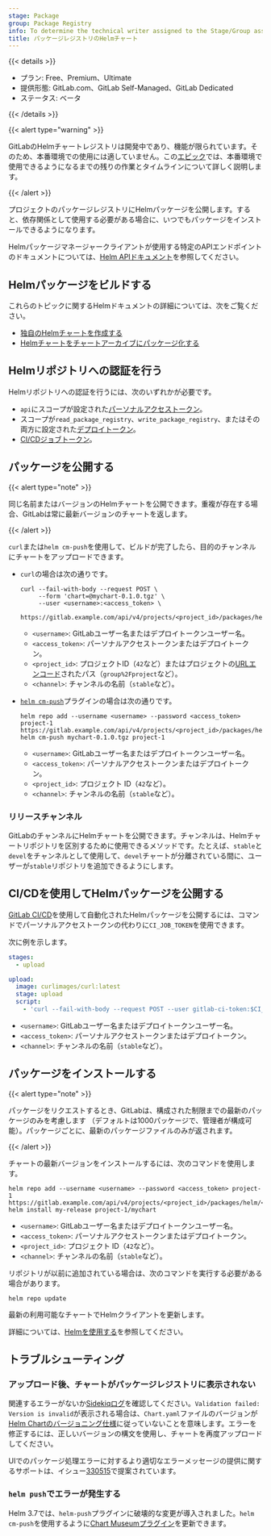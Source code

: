 ```yaml
---
stage: Package
group: Package Registry
info: To determine the technical writer assigned to the Stage/Group associated with this page, see https://handbook.gitlab.com/handbook/product/ux/technical-writing/#assignments
title: パッケージレジストリのHelmチャート
---
```


{{< details >}}

- プラン: Free、Premium、Ultimate
- 提供形態: GitLab.com、GitLab Self-Managed、GitLab Dedicated
- ステータス: ベータ

{{< /details >}}

{{< alert type="warning" >}}

GitLabのHelmチャートレジストリは開発中であり、機能が限られています。そのため、本番環境での使用には適していません。この[エピック](https://gitlab.com/groups/gitlab-org/-/epics/6366)では、本番環境で使用できるようになるまでの残りの作業とタイムラインについて詳しく説明します。

{{< /alert >}}

プロジェクトのパッケージレジストリにHelmパッケージを公開します。すると、依存関係として使用する必要がある場合に、いつでもパッケージをインストールできるようになります。

Helmパッケージマネージャークライアントが使用する特定のAPIエンドポイントのドキュメントについては、[Helm APIドキュメント](../../../api/packages/helm.md)を参照してください。

## Helmパッケージをビルドする

これらのトピックに関するHelmドキュメントの詳細については、次をご覧ください。

- [独自のHelmチャートを作成する](https://helm.sh/docs/intro/using_helm/#creating-your-own-charts)
- [Helmチャートをチャートアーカイブにパッケージ化する](https://helm.sh/docs/helm/helm_package/#helm-package)

## Helmリポジトリへの認証を行う

Helmリポジトリへの認証を行うには、次のいずれかが必要です。

- `api`にスコープが設定された[パーソナルアクセストークン](../../../api/rest/authentication.md#personalprojectgroup-access-tokens)。
- スコープが`read_package_registry`、`write_package_registry`、またはその両方に設定された[デプロイトークン](../../project/deploy_tokens/_index.md)。
- [CI/CDジョブトークン](../../../ci/jobs/ci_job_token.md)。

## パッケージを公開する

{{< alert type="note" >}}

同じ名前またはバージョンのHelmチャートを公開できます。重複が存在する場合、GitLabは常に最新バージョンのチャートを返します。

{{< /alert >}}

`curl`または`helm cm-push`を使用して、ビルドが完了したら、目的のチャンネルにチャートをアップロードできます。

- `curl`の場合は次の通りです。

  ```shell
  curl --fail-with-body --request POST \
       --form 'chart=@mychart-0.1.0.tgz' \
       --user <username>:<access_token> \
       https://gitlab.example.com/api/v4/projects/<project_id>/packages/helm/api/<channel>/charts
  ```

  - `<username>`: GitLabユーザー名またはデプロイトークンユーザー名。
  - `<access_token>`: パーソナルアクセストークンまたはデプロイトークン。
  - `<project_id>`: プロジェクトID（`42`など）またはプロジェクトの[URLエンコード](../../../api/rest/_index.md#namespaced-paths)されたパス（`group%2Fproject`など）。
  - `<channel>`: チャンネルの名前（`stable`など）。

- [`helm cm-push`](https://github.com/chartmuseum/helm-push/#readme)プラグインの場合は次の通りです。

  ```shell
  helm repo add --username <username> --password <access_token> project-1 https://gitlab.example.com/api/v4/projects/<project_id>/packages/helm/<channel>
  helm cm-push mychart-0.1.0.tgz project-1
  ```

  - `<username>`: GitLabユーザー名またはデプロイトークンユーザー名。
  - `<access_token>`: パーソナルアクセストークンまたはデプロイトークン。
  - `<project_id>`: プロジェクト ID（`42`など）。
  - `<channel>`: チャンネルの名前（`stable`など）。

### リリースチャンネル

GitLabのチャンネルにHelmチャートを公開できます。チャンネルは、Helmチャートリポジトリを区別するために使用できるメソッドです。たとえば、`stable`と`devel`をチャンネルとして使用して、`devel`チャートが分離されている間に、ユーザーが`stable`リポジトリを追加できるようにします。

## CI/CDを使用してHelmパッケージを公開する

[GitLab CI/CD](../../../ci/_index.md)を使用して自動化されたHelmパッケージを公開するには、コマンドでパーソナルアクセストークンの代わりに`CI_JOB_TOKEN`を使用できます。

次に例を示します。

```yaml
stages:
  - upload

upload:
  image: curlimages/curl:latest
  stage: upload
  script:
    - 'curl --fail-with-body --request POST --user gitlab-ci-token:$CI_JOB_TOKEN --form "chart=@mychart-0.1.0.tgz" "${CI_API_V4_URL}/projects/${CI_PROJECT_ID}/packages/helm/api/<channel>/charts"'
```

- `<username>`: GitLabユーザー名またはデプロイトークンユーザー名。
- `<access_token>`: パーソナルアクセストークンまたはデプロイトークン。
- `<channel>`: チャンネルの名前（`stable`など）。

## パッケージをインストールする

{{< alert type="note" >}}

パッケージをリクエストするとき、GitLabは、構成された制限までの最新のパッケージのみを考慮します （デフォルトは1000パッケージで、管理者が構成可能）。パッケージごとに、最新のパッケージファイルのみが返されます。

{{< /alert >}}

チャートの最新バージョンをインストールするには、次のコマンドを使用します。

```shell
helm repo add --username <username> --password <access_token> project-1 https://gitlab.example.com/api/v4/projects/<project_id>/packages/helm/<channel>
helm install my-release project-1/mychart
```

- `<username>`: GitLabユーザー名またはデプロイトークンユーザー名。
- `<access_token>`: パーソナルアクセストークンまたはデプロイトークン。
- `<project_id>`: プロジェクト ID（`42`など）。
- `<channel>`: チャンネルの名前（`stable`など）。

リポジトリが以前に追加されている場合は、次のコマンドを実行する必要がある場合があります。

```shell
helm repo update
```

最新の利用可能なチャートでHelmクライアントを更新します。

詳細については、[Helmを使用する](https://helm.sh/docs/intro/using_helm/)を参照してください。

## トラブルシューティング

### アップロード後、チャートがパッケージレジストリに表示されない

関連するエラーがないか[Sidekiqログ](../../../administration/logs/_index.md#sidekiqlog)を確認してください。`Validation failed: Version is invalid`が表示される場合は、`Chart.yaml`ファイルのバージョンが[Helm Chartのバージョニング仕様](https://helm.sh/docs/topics/charts/#charts-and-versioning)に従っていないことを意味します。エラーを修正するには、正しいバージョンの構文を使用し、チャートを再度アップロードしてください。

UIでのパッケージ処理エラーに対するより適切なエラーメッセージの提供に関するサポートは、イシュー[330515](https://gitlab.com/gitlab-org/gitlab/-/issues/330515)で提案されています。

### `helm push`でエラーが発生する

Helm 3.7では、`helm-push`プラグインに破壊的な変更が導入されました。`helm cm-push`を使用するように[Chart Museumプラグイン](https://github.com/chartmuseum/helm-push/#readme)を更新できます。
